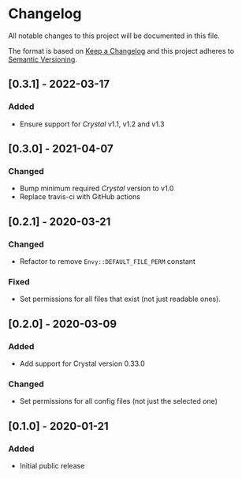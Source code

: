 # Changelog

All notable changes to this project will be documented in this file.

The format is based on [Keep a Changelog](http://keepachangelog.com/en/1.0.0/)
and this project adheres to [Semantic Versioning](http://semver.org/spec/v2.0.0.html).

## [0.3.1] - 2022-03-17

### Added
- Ensure support for *Crystal* v1.1, v1.2 and v1.3

## [0.3.0] - 2021-04-07

### Changed
- Bump minimum required *Crystal* version to v1.0
- Replace travis-ci with GitHub actions

## [0.2.1] - 2020-03-21

### Changed
- Refactor to remove `Envy::DEFAULT_FILE_PERM` constant

### Fixed
- Set permissions for all files that exist (not just readable ones).

## [0.2.0] - 2020-03-09

### Added
- Add support for Crystal version 0.33.0

### Changed
- Set permissions for all config files (not just the selected one)

## [0.1.0] - 2020-01-21

### Added
- Initial public release
